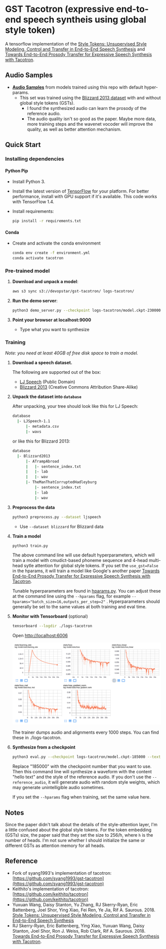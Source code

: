 # GST Tacotron (expressive end-to-end speech syntheis using global style token)

A tensorflow implementation of the [Style Tokens: Unsupervised Style Modeling, Control and Transfer in End-to-End Speech Synthesis](https://arxiv.org/abs/1803.09017) and [Towards End-to-End Prosody Transfer for Expressive Speech Synthesis with Tacotron](https://arxiv.org/abs/1803.09047).

## Audio Samples

* **[Audio Samples](https:///t04glovern.github.io/gst-tacotron/)** from models trained using this repo with default hyper-params.
  * This set was trained using the [Blizzard 2013 dataset](http://www.cstr.ed.ac.uk/projects/blizzard/2013/lessac_blizzard2013/) with and without global style tokens (GSTs).
    * I found the synthesized audio can learn the prosody of the reference audio.
    * The audio quality isn't so good as the paper. Maybe more data, more training steps and the wavenet vocoder will improve the quality, as well as better attention mechanism.

## Quick Start

### Installing dependencies

#### Python Pip

* Install Python 3.
* Install the latest version of [TensorFlow](https://www.tensorflow.org/install/) for your platform. For better performance, install with GPU support if it's available. This code works with TensorFlow 1.4.
* Install requirements:

  ```bash
  pip install -r requirements.txt
  ```

#### Conda

* Create and activate the conda environment

  ```bash
  conda env create -f environment.yml
  conda activate tacotron
  ```

### Pre-trained model

1. **Download and unpack a model**:

   ```bash
   aws s3 sync s3://devopstar/gst-tacotron/ logs-tacotron/
   ```

2. **Run the demo server**:

   ```bash
   python3 demo_server.py --checkpoint logs-tacotron/model.ckpt-230000
   ```

3. **Point your browser at localhost:9000**

   * Type what you want to synthesize

### Training

*Note: you need at least 40GB of free disk space to train a model.*

1. **Download a speech dataset.**

    The following are supported out of the box:
    * [LJ Speech](https://keithito.com/LJ-Speech-Dataset/) (Public Domain)
    * [Blizzard 2013](http://www.cstr.ed.ac.uk/projects/blizzard/2013/lessac_blizzard2013/) (Creative Commons Attribution Share-Alike)

2. **Unpack the dataset into `database`**

    After unpacking, your tree should look like this for LJ Speech:

    ```bash
    database
      |- LJSpeech-1.1
          |- metadata.csv
          |- wavs
    ```

    or like this for Blizzard 2013:

    ```bash
    database
      |- Blizzard2013
          |- ATrampAbroad
          |   |- sentence_index.txt
          |   |- lab
          |   |- wav
          |- TheManThatCorruptedHadleyburg
              |- sentence_index.txt
              |- lab
              |- wav
    ```

3. **Preprocess the data**

    ```bash
    python3 preprocess.py --dataset ljspeech
    ```

     * Use `--dataset blizzard` for Blizzard data

4. **Train a model**

    ```bash
    python3 train.py
    ```

    The above command line will use default hyperparameters, which will train a model with cmudict-based phoneme sequence and 4-head multi-head sytle attention for global style tokens. If you set the `use_gst=False` in the hparams, it will train a model like Google's another paper [Towards End-to-End Prosody Transfer for Expressive Speech Synthesis with Tacotron](https://arxiv.org/abs/1803.09047).

    Tunable hyperparameters are found in [hparams.py](hparams.py). You can adjust these at the command line using the `--hparams` flag, for example `--hparams="batch_size=16,outputs_per_step=2"` . Hyperparameters should generally be set to the same values at both training and eval time.

5. **Monitor with Tensorboard** (optional)

    ```bash
    tensorboard --logdir ./logs-tacotron
    ```

    Open [http://localhost:6006](http://localhost:6006)

    ![Tensorboard Example](media/tensorboard-example.png)

    The trainer dumps audio and alignments every 1000 steps. You can find these in ./logs-tacotron.

6. **Synthesize from a checkpoint**

    ```bash
    python3 eval.py --checkpoint logs-tacotron/model.ckpt-185000 --text "hello text" --reference_audio /path/to/ref_audio
    ```

    Replace "185000" with the checkpoint number that you want to use. Then this command line will synthesize a waveform with the content "hello text" and the style of the reference audio. If you don't use the `--reference_audio`, it will generate audio with random style weights, which may generate unintelligible audio sometimes.

    If you set the `--hparams` flag when training, set the same value here.

## Notes

Since the paper didn't talk about the details of the style-attention layer, I'm a little confused about the global style tokens. For the token embedding (GSTs) size, the paper said that they set the size to 256/h, where `h` is the number of heads. I'm not sure whether I should initialize the same or different GSTs as attention memory for all heads.

## Reference

* Fork of syang1993's implementation of tacotron: [https://github.com/syang1993/gst-tacotron](https://github.com/syang1993/gst-tacotron)
* Keithito's implementation of tacotron: [https://github.com/keithito/tacotron](https://github.com/keithito/tacotron)
* Yuxuan Wang, Daisy Stanton, Yu Zhang, RJ Skerry-Ryan, Eric Battenberg, Joel Shor, Ying Xiao, Fei Ren, Ye Jia, Rif A. Saurous. 2018. [Style Tokens: Unsupervised Style Modeling, Control and Transfer in End-to-End Speech Synthesis](https://arxiv.org/abs/1803.09017)
* RJ Skerry-Ryan, Eric Battenberg, Ying Xiao, Yuxuan Wang, Daisy Stanton, Joel Shor, Ron J. Weiss, Rob Clark, Rif A. Saurous. 2018. [Towards End-to-End Prosody Transfer for Expressive Speech Synthesis with Tacotron](https://arxiv.org/abs/1803.09047).
